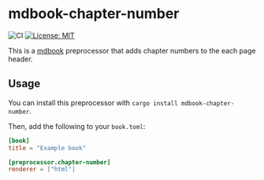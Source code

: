 # mdbook-chapter-number

![CI](https://github.com/Mura-Mi/mdbook-chapter-number/actions/workflows/ci.yml/badge.svg)
[![License: MIT](https://img.shields.io/badge/License-MIT-yellow.svg)](https://opensource.org/licenses/MIT)

This is a [mdbook](https://rust-lang.github.io/mdBook/) preprocessor that adds chapter numbers to the each page header.

## Usage
You can install this preprocessor with `cargo install mdbook-chapter-number`.

Then, add the following to your `book.toml`:

```toml
[book]
title = "Example book"

[preprocessor.chapter-number]
renderer = ["html"]
```